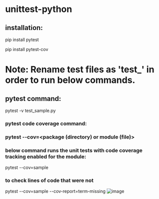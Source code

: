 # unittest-python
## installation:
pip install pytest

pip install pytest-cov 

# Note: Rename test files as 'test_<filename>' in order to run below commands.

## pytest command:
pytest -v test_sample.py

### pytest code coverage command: 
### pytest --cov=<package (directory) or  module (file)> 
### below command runs the unit tests with code coverage tracking enabled for the <sample> module:
pytest --cov=sample

### to check lines of code that were not 
pytest --cov=sample --cov-report=term-missing
![image](https://user-images.githubusercontent.com/46608433/147778687-3a9797db-a3cd-4a0f-9637-7087960350d1.png)
